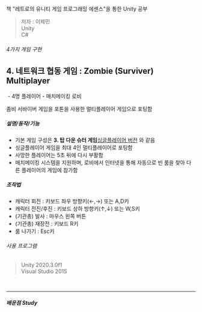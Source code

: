 책 "레트로의 유니티 게임 프로그래밍 에센스"을 통한 Unity 공부
> 저자 : 이제민  
> Unity  
> C#

###### 4가지 게임 구현

## 4. 네트워크 협동 게임 : Zombie (Surviver) Multiplayer
<img>  
- 4명 플레이어
- 매치메이킹 로비

좀비 서바이버 게임을 포톤을 사용한 멀티플레이어 게임으로 포팅함

##### 설명/동작/기능
  - 기본 게임 구성은 **3. 탑 다운 슈터 게임**[싱글플레이어 버전](../Zombie) 와 같음
  - 싱글플레이어 게임을 최대 4인 멀티플레이어로 포팅함
  - 사망한 플레이어는 5초 뒤에 다시 부활함
  - 매치메이킹 시스템을 지원하며, 로비에서 인터넷을 통해 자동으로 빈 룸을 찾아 다른 플레이어의 게임에 참가함

##### 조작법
- 캐릭터 회전 : 키보드 좌우 방향키(←,→) 또는 A,D키
- 캐릭터 전진/후진 : 키보드 상하 방향키(↑,↓) 또는 W,S키
- (기관총) 발사 : 마우스 왼쪽 버튼
- (기관총) 재장전 : 키보드 R키
- 룸 나가기 : Esc키

###### 사용 프로그램
> Unity 2020.3.0f1  
> Visual Studio 2015
<br>

----------------

##### 배운점 Study
